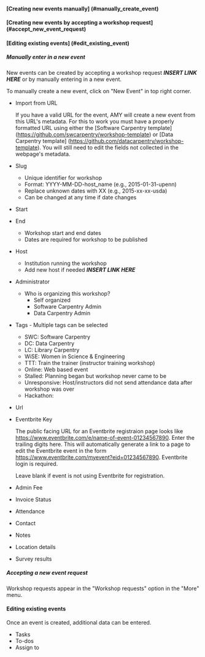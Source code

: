 
#### [Creating new events manually] (#manually_create_event)
#### [Creating new events by accepting a workshop request] (#accept_new_event_request)
#### [Editing existing events] (#edit_existing_event)


<a name = "manually_create_event"></a>
##### Manually enter in a new event
New events can be created by accepting a workshop request ***INSERT LINK HERE*** or by manually entering in a new event.

To manually create a new event, click on "New Event" in top right corner.

* Import from URL

    If you have a valid URL for the event, AMY will create a new event from this URL's metadata.  For this to work you must have a properly formatted URL using either the [Software Carpentry template] (https://github.com/swcarpentry/workshop-template)  or [Data Carpentry template] (https://github.com/datacarpentry/workshop-template).  You will still need to edit the fields not collected in the webpage's metadata.
* Slug
    * Unique identifier for workshop
    * Format:  YYYY-MM-DD-host_name (e.g., 2015-01-31-upenn)
    * Replace unknown dates with XX (e.g., 2015-xx-xx-usda)
    * Can be changed at any time if date changes
* Start
* End
    * Workshop start and end dates
    * Dates are required for workshop to be published
* Host
    * Institution running the workshop 
    * Add new host if needed ***INSERT LINK HERE***
* Administrator
    * Who is organizing this  workshop?
        * Self organized
        * Software Carpentry Admin
        * Data Carpentry Admin
* Tags - Multiple tags can be selected
    * SWC: Software Carpentry
    * DC: Data Carpentry
    * LC: Library Carpentry
    * WiSE: Women in Science & Engineering
    * TTT: Train the trainer (instructor training workshop)
    * Online: Web based event
    * Stalled: Planning began but workshop never came to be
    * Unresponsive: Host/instructors did not send attendance data after workshop was over
    * Hackathon: 
* Url
* Eventbrite Key

    The public facing URL for an Eventbrite registraion page looks like https://www.eventbrite.com/e/name-of-event-01234567890. Enter the trailing digits here.  This will automatically generate a link to a page to edit the Eventbrite event in the form  https://www.eventbrite.com/myevent?eid=01234567890.  Eventbrite login is required.

    Leave blank if event is not using Eventbrite for registration.  

* Admin Fee
* Invoice Status
* Attendance
* Contact 
* Notes
* Location details
* Survey results


<a name = "accept_new_event_request"></a>
##### Accepting a new event request

Workshop requests appear in the "Workshop requests" option in the "More" menu.  


<a name = "edit_existing_event"></a>
#### Editing existing events

Once an event is created, additional data can be entered.
* Tasks
* To-dos
* Assign to


